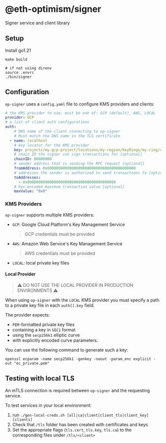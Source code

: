 # @eth-optimism/signer

Signer service and client library

## Setup

Install go1.21

```shell
make build

# if not using direnv
source .envrc
./bin/signer
```

## Configuration

`op-signer` uses a `config.yaml` file to configure KMS providers and clients:

```yaml
# the KMS provider to use, must be one of: GCP (default), AWS, LOCAL
provider: GCP
# a list of client auth configurations
auth:
    # DNS name of the client connecting to op-signer
    # Must match the DNS name in the TLS certificate
  - name: localhost
    # key locator for the KMS provider
    key: projects/my-gcp-project/locations/my-region/keyRings/my-ring/cryptoKeys/my-key/cryptoKeyVersions/1
    # chain ID the signer can sign transactions for [optional]
    chainID: 00000000
    # sender address that is sending the RPC request [optional]
    fromAddress: 0x0000000000000000000000000000000000000000
    # addresses the sender is authorized to send transactions to [optional]
    toAddresses:
      - 0x0000000000000000000000000000000000000000
    # hex-encoded maximum transaction value [optional]
    maxValue: "0x0"
```

### KMS Providers

`op-signer` supports multiple KMS providers:

- `GCP`: Google Cloud Platform's Key Management Service
  > GCP credentials must be provided
- `AWS`: Amazon Web Service's Key Management Service
  > AWS credentials must be provided
- `LOCAL`: local private key files

#### Local Provider

> ⚠️ DO NOT USE THE LOCAL PROVIDER IN PRODUCTION ENVIRONMENTS ⚠️

When using `op-signer` with the `LOCAL` KMS provider you must specify a path to a private key file in each `auth[].key` field.

The provider expects:

- `PEM`-formatted private key files
- containing a key in `SEC1` format
- using the `secp256k1` elliptic curve
- with explicitly encoded curve parameters.

You can use the following command to generate such a key:

```shell
openssl ecparam -name secp256k1 -genkey -noout -param_enc explicit -out "ec_private.pem"
```

## Testing with local TLS

An mTLS connection is required between `op-signer` and the requesting service.

To test services in your local environment:

1. run `./gen-local-creds.sh [all|ca|client|client_tls|client_key] [clients]`
2. Check that `/tls` folder has been created with certificates and keys
2. Set the appropriate flags (`tls.cert`, `tls.key`, `tls.ca`) to the corresponding files under `/tls/<client>`
